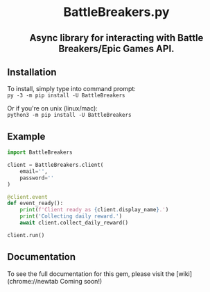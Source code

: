 <div align="center">

# BattleBreakers.py
## Async library for interacting with Battle Breakers/Epic Games API.

</div>

## Installation

To install, simply type into command prompt:  
```py -3 -m pip install -U BattleBreakers```<br>

Or if you're on unix (linux/mac):<br>
```python3 -m pip install -U BattleBreakers```

## Example

```python
import BattleBreakers

client = BattleBreakers.client(
    email='',
    password=''
)

@client.event
def event_ready():
    print(f'Client ready as {client.display_name}.')
    print('Collecting daily reward.')
    await client.collect_daily_reward()

client.run()
```

## Documentation

To see the full documentation for this gem, please visit the [wiki](chrome://newtab Coming soon!)